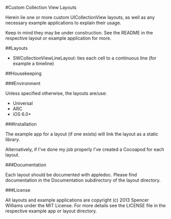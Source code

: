 #Custom Collection View Layouts

Herein lie one or more custom UICollectionView layouts, as well as any necessary example applications to explain their usage.

Keep in mind they may be under construction. See the README in the respective layout or example application for more.

##Layouts

- SWCollectionViewLineLayout: ties each cell to a continuous line (for example a timeline)

##Housekeeping

###Environment

Unless specified otherwise, the layouts are/use:

- Universal
- ARC
- iOS 6.0+

###Installation

The example app for a layout (if one exists) will link the layout as a static library.

Alternatively, if I've done my job properly I've created a Cocoapod for each layout.

###Documentation

Each layout should be documented with appledoc. Please find documentation in the Documentation subdirectory of the layout directory.

###License

All layouts and example applications are copyright (c) 2013 Spencer Williams under the MIT License. For more details see the LICENSE file in the respective example app or layout directory.

